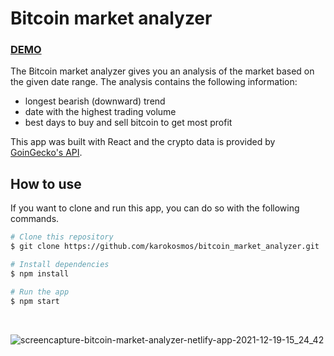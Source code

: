 # Bitcoin market analyzer

### [DEMO](https://bitcoin-market-analyzer.netlify.app/)

The Bitcoin market analyzer gives you an analysis of the market based on the given date range. The analysis contains the following information:
- longest bearish (downward) trend
- date with the highest trading volume
- best days to buy and sell bitcoin to get most profit

This app was built with React and the crypto data is provided by [GoinGecko's API](https://www.coingecko.com/en/api/documentation).

## How to use

If you want to clone and run this app, you can do so with the following commands.

```bash
# Clone this repository
$ git clone https://github.com/karokosmos/bitcoin_market_analyzer.git

# Install dependencies
$ npm install

# Run the app
$ npm start
```
<br>

![screencapture-bitcoin-market-analyzer-netlify-app-2021-12-19-15_24_42](https://user-images.githubusercontent.com/39268747/146676440-9f4fec5f-6b3c-4e18-9892-1ce31de85131.png)